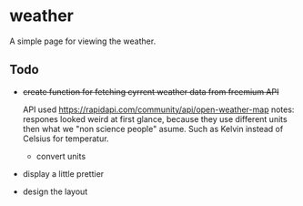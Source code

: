 # weather

A simple page for viewing the weather.

## Todo

- <s>create function for fetching cyrrent weather data from freemium API</s>

  API used https://rapidapi.com/community/api/open-weather-map
  notes: respones looked weird at first glance, because they use different units then what we "non science people" asume. Such as Kelvin instead of Celsius for temperatur.

  - convert units

- display a little prettier
- design the layout

<!-- https://dev.to/yuribenjamin/how-to-deploy-react-app-in-github-pages-2a1f -->
